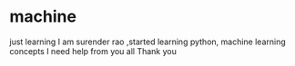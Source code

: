 # machine
just learning
I am surender rao ,started learning python, machine learning concepts
I need help from you all
Thank you
